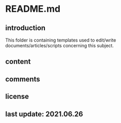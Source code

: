 # README.md

## introduction

This folder is containing templates used to edit/write documents/articles/scripts concerning this subject.

## content

## comments

## license

## last update: 2021.06.26
